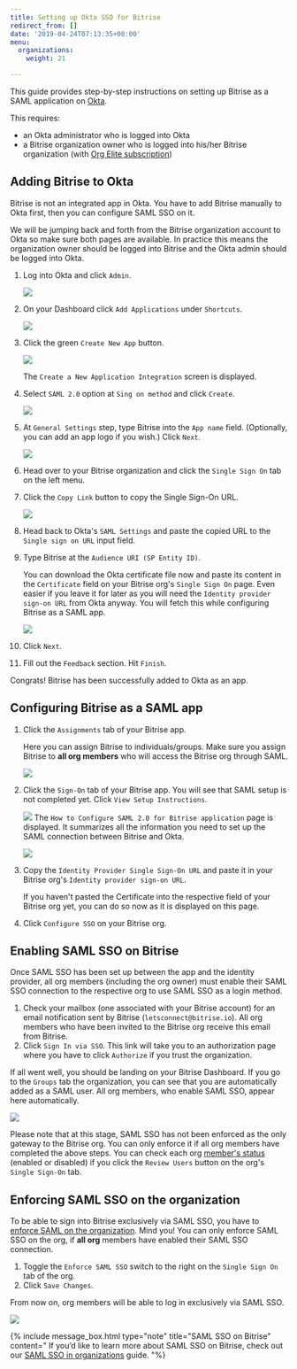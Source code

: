 ```yaml
---
title: Setting up Okta SSO for Bitrise
redirect_from: []
date: '2019-04-24T07:13:35+00:00'
menu:
  organizations:
    weight: 21

---
```

This guide provides step-by-step instructions on setting up Bitrise as a SAML application on [Okta](https://www.okta.com/).

This requires:

* an Okta administrator who is logged into Okta
* a Bitrise organization owner who is logged into his/her Bitrise organization (with [Org Elite subscription](https://www.bitrise.io/pricing/teams))

## Adding Bitrise to Okta

Bitrise is not an integrated app in Okta. You have to add Bitrise manually to Okta first, then you can configure SAML SSO on it.

We will be jumping back and forth from the Bitrise organization account to Okta so make sure both pages are available. In practice this means the organization owner should be logged into Bitrise and the Okta admin should be logged into Okta.

 1. Log into Okta and click `Admin`.

    ![](/img/add-apps-okta.png)
 2. On your Dashboard click `Add Applications` under `Shortcuts`.

    ![](/img/okta-shortcuts.png)
 3. Click the green `Create New App` button.

    ![](/img/okta-create-new-app.png)

    The `Create a New Application Integration` screen is displayed.
 4. Select `SAML 2.0` option at `Sing on method` and click `Create`.

    ![](/img/okta-create-new-app-pop-up.png)
 5. At `General Settings` step, type Bitrise into the `App name` field. (Optionally, you can add an app logo if you wish.) Click `Next`.

    ![](/img/okta-general-settings.png)
 6. Head over to your Bitrise organization and click the `Single Sign On` tab on the left menu.
 7. Click the `Copy Link` button to copy the Single Sign-On URL.

    ![](/img/okta-bitrise-config.png)
 8. Head back to Okta's `SAML Settings` and paste the copied URL to the `Single sign on URL` input field.
 9. Type Bitrise at the `Audience URI (SP Entity ID)`.

    You can download the Okta certificate file now and paste its content in the `Certificate` field on your Bitrise org's `Single Sign On` page. Even easier if you leave it for later as you will need the `Identity provider sign-on URL` from Okta anyway. You will fetch this while configuring Bitrise as a SAML app.

    ![](/img/saml-settings-okta.jpg)
10. Click `Next`.
11. Fill out the `Feedback` section. Hit `Finish`.

Congrats! Bitrise has been successfully added to Okta as an app.

## Configuring Bitrise as a SAML app

1. Click the `Assignments` tab of your Bitrise app.

   Here you can assign Bitrise to individuals/groups. Make sure you assign Bitrise to **all org members** who will access the Bitrise org through SAML.

   ![](/img/okta-assign-user.png)
2. Click the `Sign-On` tab of your Bitrise app. You will see that SAML setup is not completed yet. Click `View Setup Instructions`.

   ![](/img/view-setup-instructions.png) The `How to Configure SAML 2.0 for Bitrise application` page is displayed. It summarizes all the information you need to set up the SAML connection between Bitrise and Okta.

   ![](/img/configure-bitrise-okta.jpg)
3. Copy the `Identity Provider Single Sign-On URL` and paste it in your Bitrise org's `Identity provider sign-on URL`.

   If you haven't pasted the Certificate into the respective field of your Bitrise org yet, you can do so now as it is displayed on this page.
4. Click `Configure SSO` on your Bitrise org.

## Enabling SAML SSO on Bitrise

Once SAML SSO has been set up between the app and the identity provider, all org members (including the org owner) must enable their SAML SSO connection to the respective org to use SAML SSO as a login method.

1. Check your mailbox (one associated with your Bitrise account) for an email notification sent by Bitrise (`letsconnect@bitrise.io`). All org members who have been invited to the Bitrise org receive this email from Bitrise.
2. Click `Sign In via SSO`. This link will take you to an authorization page where you have to click `Authorize` if you trust the organization.

If all went well, you should be landing on your Bitrise Dashboard. If you go to the `Groups` tab the organization, you can see that you are automatically added as a SAML user. All org members, who enable SAML SSO, appear here automatically.

![](/img/groups-saml-enabled.png)

Please note that at this stage, SAML SSO has not been enforced as the only gateway to the Bitrise org. You can only enforce it if all org members have completed the above steps. You can check each org [member's status](/team-management/organizations/saml-sso-in-organizations/#checking-saml-sso-statuses-on-bitrise) (enabled or disabled) if you click the `Review Users` button on the org's `Single Sign-On` tab.

## Enforcing SAML SSO on the organization

To be able to sign into Bitrise exclusively via SAML SSO, you have to [enforce SAML on the organization](https://devcenter.bitrise.io/team-management/organizations/saml-sso-in-organizations/#about-saml-sso-enforcement). Mind you! You can only enforce SAML SSO on the org, if **all org** members have enabled their SAML SSO connection.

1. Toggle the `Enforce SAML SSO` switch to the right on the `Single Sign On` tab of the org.
2. Click `Save Changes`.

From now on, org members will be able to log in exclusively via SAML SSO.

![](/img/enforced-saml-sso.jpg)

{% include message_box.html type="note" title="SAML SSO on Bitrise" content=" If you’d like to learn more about SAML SSO on Bitrise, check out our [SAML SSO in organizations](https://devcenter.bitrise.io/team-management/organizations/saml-sso-in-organizations/) guide. "%}